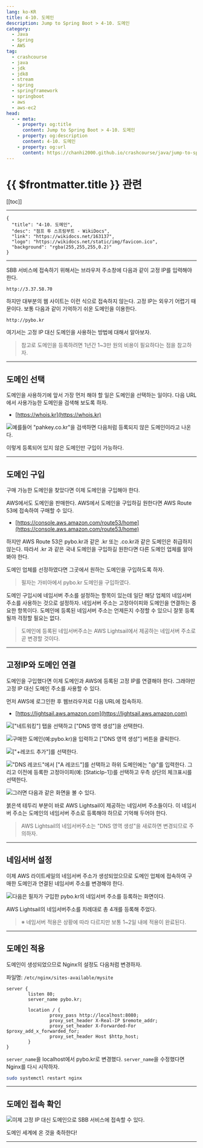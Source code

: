 ```yaml
---
lang: ko-KR
title: 4-10. 도메인
description: Jump to Spring Boot > 4-10. 도메인
category:
  - Java
  - Spring
  - AWS
tag: 
  - crashcourse
  - java
  - jdk
  - jdk8
  - stream
  - spring
  - springframework
  - springboot
  - aws
  - aws-ec2
head:
  - - meta:
    - property: og:title
      content: Jump to Spring Boot > 4-10. 도메인
    - property: og:description
      content: 4-10. 도메인
    - property: og:url
      content: https://chanhi2000.github.io/crashcourse/java/jump-to-spring-boot/04J.html
---
```


# {{ $frontmatter.title }} 관련

[[toc]]

---

```component VPCard
{
  "title": "4-10. 도메인",
  "desc": "점프 투 스프링부트 - WikiDocs",
  "link": "https://wikidocs.net/163137",
  "logo": "https://wikidocs.net/static/img/favicon.ico",
  "background": "rgba(255,255,255,0.2)"
}
```

---

SBB 서비스에 접속하기 위해서는 브라우저 주소창에 다음과 같이 고정 IP를 입력해야한다.

```
http://3.37.58.70
```

하지만 대부분의 웹 사이트는 이런 식으로 접속하지 않는다. 고정 IP는 외우기 어렵기 때문이다. 보통 다음과 같이 기억하기 쉬운 도메인을 이용한다.

```
http://pybo.kr
```

여기서는 고정 IP 대신 도메인을 사용하는 방법에 대해서 알아보자.

> 참고로 도메인을 등록하려면 1년간 1~3만 원의 비용이 필요하다는 점을 참고하자.

---

## 도메인 선택

도메인을 사용하기에 앞서 가장 먼저 해야 할 일은 도메인을 선택하는 일이다. 다음 URL에서 사용가능한 도메인을 검색해 보도록 하자.

- [https://whois.kr](https://whois.kr)

![예를들어 "pahkey.co.kr"을 검색하면 다음처럼 등록되지 않은 도메인이라고 나온다.](https://wikidocs.net/images/page/163137/O_4-10_1.png)

이렇게 등록되어 있지 않은 도메인만 구입이 가능하다.

---

## 도메인 구입

구매 가능한 도메인을 찾았다면 이제 도메인을 구입해야 한다.

AWS에서도 도메인을 판매한다. AWS에서 도메인을 구입하길 원한다면 AWS Route 53에 접속하여 구매할 수 있다.

- [https://console.aws.amazon.com/route53/home](https://console.aws.amazon.com/route53/home)

하지만 AWS Route 53은 pybo.kr과 같은 .kr 또는 .co.kr과 같은 도메인은 취급하지 않는다. 따라서 .kr 과 같은 국내 도메인을 구입하길 원한다면 다른 도메인 업체를 알아봐야 한다.

도메인 업체를 선정하였다면 그곳에서 원하는 도메인을 구입하도록 하자.

> 필자는 가비아에서 pybo.kr 도메인을 구입하였다.

도메인 구입시에 네임서버 주소를 설정하는 항목이 있는데 일단 해당 업체의 네임서버 주소를 사용하는 것으로 설정하자. 네임서버 주소는 고정아이피와 도메인을 연결하는 중요한 항목이다. 도메인에 등록된 네임서버 주소는 언제든지 수정할 수 있으니 잘못 등록될까 걱정할 필요는 없다.

> 도메인에 등록된 네임서버주소는 AWS Lightsail에서 제공하는 네임서버 주소로 곧 변경할 것이다.

---

## 고정IP와 도메인 연결

도메인을 구입했다면 이제 도메인과 AWS에 등록된 고정 IP를 연결해야 한다. 그래야만 고정 IP 대신 도메인 주소를 사용할 수 있다.

먼저 AWS에 로그인한 후 웹브라우저로 다음 URL에 접속하자.

- [https://lightsail.aws.amazon.com](https://lightsail.aws.amazon.com)

![<FontIcon icon="iconfont icon-select"/>`["네트워킹"]` 탭을 선택하고 <FontIcon icon="iconfont icon-select"/>`["DNS 영역 생성"]`을 선택한다.](https://wikidocs.net/images/page/163137/C_4-10_2.png)

![구매한 도메인(예:pybo.kr)을 입력하고 <FontIcon icon="iconfont icon-select"/>`["DNS 영역 생성"]` 버튼을 클릭한다.](https://wikidocs.net/images/page/163137/C_4-10_3.png)

![<FontIcon icon="iconfont icon-select"/>`["+레코드 추가"]`를 선택한다.](https://wikidocs.net/images/page/163137/C_4-10_4.png)

!["DNS 레코드"에서 <FontIcon icon="iconfont icon-select"/>`["A 레코드"]`를 선택하고 하위 도메인에는 "@"를 입력한다. 그리고 이전에 등록한 고정아이피(예: <FontIcon icon="iconfont icon-select"/>`[StaticIp-1]`)를 선택하고 우측 상단의 체크표시를 선택한다.](https://wikidocs.net/images/page/163137/C_4-10_5.png)

![그러면 다음과 같은 화면을 볼 수 있다.](https://wikidocs.net/images/page/163137/C_4-10_6.png) 

붉은색 테두리 부분이 바로 AWS Lightsail이 제공하는 네임서버 주소들이다. 이 네임서버 주소는 도메인의 네임서버 주소로 등록해야 하므로 기억해 두어야 한다.

> AWS Lightsail의 네임서버주소는 "DNS 영역 생성"을 새로하면 변경되므로 주의하자.

---

## 네임서버 설정

이제 AWS 라이트세일의 네임서버 주소가 생성되었으므로 도메인 업체에 접속하여 구매한 도메인과 연결된 네임서버 주소를 변경해야 한다.

![다음은 필자가 구입한 pybo.kr의 네임서버 주소를 등록하는 화면이다.](https://wikidocs.net/images/page/163137/C_4-10_7.png)

AWS Lightsail의 네임서버주소를 차례대로 총 4개를 등록해 주었다.

> ※ 네임서버 적용은 상황에 따라 다르지만 보통 1~2일 내에 적용이 완료된다.

---

## 도메인 적용

도메인이 생성되었으므로 Nginx의 설정도 다음처럼 변경하자.

파일명: <FontIcon icon="iconfont icon-folder"/>`/etc/nginx/sites-available/`<FontIcon icon="iconfont icon-file"/>`mysite`

```{3}
server {
        listen 80;
        server_name pybo.kr;

        location / {
                proxy_pass http://localhost:8080;
                proxy_set_header X-Real-IP $remote_addr;
                proxy_set_header X-Forwarded-For $proxy_add_x_forwarded_for;
                proxy_set_header Host $http_host;
        }
}
```

`server_name`을 localhost에서 pybo.kr로 변경했다. `server_name`을 수정했다면 Nginx를 다시 시작하자.

```sh
sudo systemctl restart nginx
```

---

## 도메인 접속 확인

![이제 고정 IP 대신 도메인으로 SBB 서비스에 접속할 수 있다.](https://wikidocs.net/images/page/163137/C_4-10_8.png)

도메인 세계에 온 것을 축하한다!

---

<TagLinks />